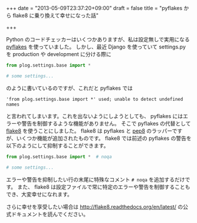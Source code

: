 +++
date = "2013-05-09T23:37:20+09:00"
draft = false
title = "pyflakes から flake8 に乗り換えて幸せになった話"

+++

Python のコードチェッカーはいくつかありますが、私は設定無しで実用になる [pyflakes](https://pypi.python.org/pypi/pyflakes) を使っていました。
しかし、最近 Django を使っていて settings.py を production や development に分ける際に

```python
from plog.settings.base import *

# some settings...
```

のように書いているのですが、これだと pyflakes では

```
'from plog.settings.base import *' used; unable to detect undefined names
```

と言われてしまいます。これを出ないようにしようとしても、 pyflakes にはエラーや警告を制御するような機能がありません。
そこで pyflakes の代替として [flake8](https://pypi.python.org/pypi/flake8) を使うことにしました。
flake8 は pyflakes と [pep8](https://pypi.python.org/pypi/pep8) のラッパーですが、いくつか機能が追加されたものです。
flake8 では前述の pyflakes の警告を以下のようにして抑制することができます。

```python
from plog.settings.base import *  # noqa

# some settings...
```

エラーや警告を抑制したい行の末尾に特殊なコメント `# noqa` を追加するだけです。
また、 flake8 は設定ファイルで常に特定のエラーや警告を制御することもでき、大変幸せになれます。

さらに幸せを享受したい場合は http://flake8.readthedocs.org/en/latest/ の公式ドキュメントを読んでください。
